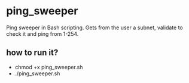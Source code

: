 # ping_sweeper
Ping sweeper in Bash scripting.
Gets from the user a subnet, validate to check it and ping from 1-254.

## how to run it?
*	chmod +x ping_sweeper.sh
* ./ping_sweeper.sh
